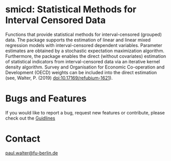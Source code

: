 # smicd: Statistical Methods for Interval Censored Data

Functions that provide statistical methods for interval-censored (grouped) data. The package supports the estimation of linear and linear mixed regression models with interval-censored dependent variables. Parameter estimates are obtained by a stochastic expectation maximization algorithm. Furthermore, the package enables the direct (without covariates) estimation of statistical indicators from interval-censored data via an iterative kernel density algorithm. Survey and Organisation for Economic Co-operation and Development (OECD) weights can be included into the direct estimation (see, Walter, P. (2019) <doi:10.17169/refubium-1621>).

# Bugs and Features
If you would like to report a bug, request new features or contribute, please check out the [Guidlines](https://github.com/chiquadrat/ICD/blob/master/CONTRIBUTION.md)

# Contact
paul.walter@fu-berlin.de

